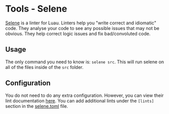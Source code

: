 # Tools - Selene

[Selene](https://kampfkarren.github.io/selene/) is a linter for Luau. Linters help you "write correct and idiomatic" code. They analyse your code to see any possible issues that may not be obvious. They help correct logic issues and fix bad/convoluted code.

## Usage

The only command you need to know is: `selene src`. This will run selene on all of the files inside of the `src` folder.

## Configuration

You do not need to do any extra configuration. However, you can view their lint documentation [here](https://kampfkarren.github.io/selene/lints/index.html). You can add additional lints under the `[lints]` section in the [selene.toml](../../selene.toml) file.